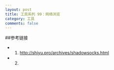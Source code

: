 ```yaml
---
layout: post
title: 工具系列 99：网络浏览
category: 工具
comments: false
---
```



##参考链接

* 1. <http://shiyu.pro/archives/shadowsocks.html>
* 2. 
